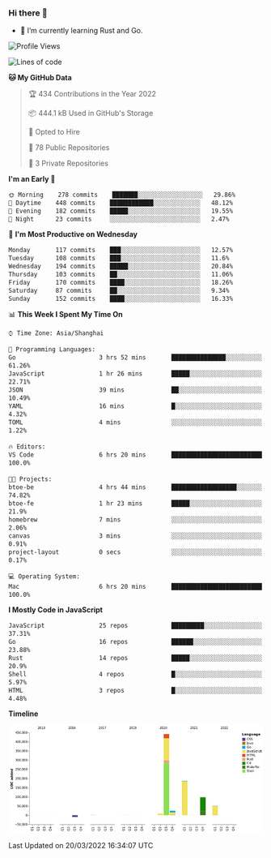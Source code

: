 ### Hi there 👋

- 🌱 I’m currently learning Rust and Go.

<!--START_SECTION:waka-->
![Profile Views](http://img.shields.io/badge/Profile%20Views-0-blue)

![Lines of code](https://img.shields.io/badge/From%20Hello%20World%20I%27ve%20Written-810%20Thousand%20lines%20of%20code-blue)

**🐱 My GitHub Data** 

> 🏆 434 Contributions in the Year 2022
 > 
> 📦 444.1 kB Used in GitHub's Storage 
 > 
> 💼 Opted to Hire
 > 
> 📜 78 Public Repositories 
 > 
> 🔑 3 Private Repositories  
 > 
**I'm an Early 🐤** 

```text
🌞 Morning    278 commits    ███████░░░░░░░░░░░░░░░░░░   29.86% 
🌆 Daytime    448 commits    ████████████░░░░░░░░░░░░░   48.12% 
🌃 Evening    182 commits    █████░░░░░░░░░░░░░░░░░░░░   19.55% 
🌙 Night      23 commits     ░░░░░░░░░░░░░░░░░░░░░░░░░   2.47%

```
📅 **I'm Most Productive on Wednesday** 

```text
Monday       117 commits    ███░░░░░░░░░░░░░░░░░░░░░░   12.57% 
Tuesday      108 commits    ███░░░░░░░░░░░░░░░░░░░░░░   11.6% 
Wednesday    194 commits    █████░░░░░░░░░░░░░░░░░░░░   20.84% 
Thursday     103 commits    ██░░░░░░░░░░░░░░░░░░░░░░░   11.06% 
Friday       170 commits    ████░░░░░░░░░░░░░░░░░░░░░   18.26% 
Saturday     87 commits     ██░░░░░░░░░░░░░░░░░░░░░░░   9.34% 
Sunday       152 commits    ████░░░░░░░░░░░░░░░░░░░░░   16.33%

```


📊 **This Week I Spent My Time On** 

```text
⌚︎ Time Zone: Asia/Shanghai

💬 Programming Languages: 
Go                       3 hrs 52 mins       ███████████████░░░░░░░░░░   61.26% 
JavaScript               1 hr 26 mins        █████░░░░░░░░░░░░░░░░░░░░   22.71% 
JSON                     39 mins             ██░░░░░░░░░░░░░░░░░░░░░░░   10.49% 
YAML                     16 mins             █░░░░░░░░░░░░░░░░░░░░░░░░   4.32% 
TOML                     4 mins              ░░░░░░░░░░░░░░░░░░░░░░░░░   1.22%

🔥 Editors: 
VS Code                  6 hrs 20 mins       █████████████████████████   100.0%

🐱‍💻 Projects: 
btoe-be                  4 hrs 44 mins       ██████████████████░░░░░░░   74.82% 
btoe-fe                  1 hr 23 mins        █████░░░░░░░░░░░░░░░░░░░░   21.9% 
homebrew                 7 mins              ░░░░░░░░░░░░░░░░░░░░░░░░░   2.06% 
canvas                   3 mins              ░░░░░░░░░░░░░░░░░░░░░░░░░   0.91% 
project-layout           0 secs              ░░░░░░░░░░░░░░░░░░░░░░░░░   0.17%

💻 Operating System: 
Mac                      6 hrs 20 mins       █████████████████████████   100.0%

```

**I Mostly Code in JavaScript** 

```text
JavaScript               25 repos            █████████░░░░░░░░░░░░░░░░   37.31% 
Go                       16 repos            ██████░░░░░░░░░░░░░░░░░░░   23.88% 
Rust                     14 repos            █████░░░░░░░░░░░░░░░░░░░░   20.9% 
Shell                    4 repos             █░░░░░░░░░░░░░░░░░░░░░░░░   5.97% 
HTML                     3 repos             █░░░░░░░░░░░░░░░░░░░░░░░░   4.48%

```


**Timeline**

![Chart not found](https://raw.githubusercontent.com/elton/elton/main/charts/bar_graph.png) 


 Last Updated on 20/03/2022 16:34:07 UTC
<!--END_SECTION:waka-->

<!--
**elton/elton** is a ✨ _special_ ✨ repository because its `README.md` (this file) appears on your GitHub profile.

Here are some ideas to get you started:

- 🔭 I’m currently working on ...
- 🌱 I’m currently learning ...
- 👯 I’m looking to collaborate on ...
- 🤔 I’m looking for help with ...
- 💬 Ask me about ...
- 📫 How to reach me: ...
- 😄 Pronouns: ...
- ⚡ Fun fact: ...
-->
